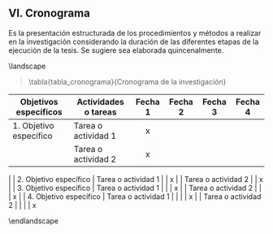 ## VI. Cronograma

Es la presentación estructurada de los procedimientos y métodos a realizar en la 
investigación considerando la duración de las diferentes etapas de la ejecución de la 
tesis. Se sugiere sea elaborada quincenalmente.

\landscape

> \tabla{tabla_cronograma}{Cronograma de la investigación}

| Objetivos específicos | Actividades o tareas | Fecha 1 | Fecha 2 | Fecha 3 | Fecha 4
| - | - | :-: | :-: | :-: | :-:
| 1. Objetivo específico | Tarea o actividad 1 | x
| | Tarea o actividad 2 | x
|
| 2. Objetivo específico | Tarea o actividad 1 | | x
| | Tarea o actividad 2 | | x
|
| 3. Objetivo específico | Tarea o actividad 1 | | | x
| | Tarea o actividad 2 | | | x
|
| 4. Objetivo específico | Tarea o actividad 1 | | | | x
| | Tarea o actividad 2 | | | | x

\endlandscape
